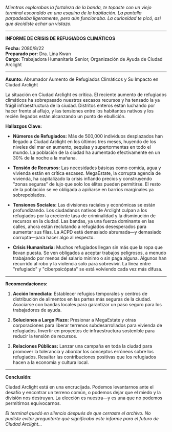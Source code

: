_Mientras explorabas la fortaleza de la banda, te topaste con un viejo terminal escondido en una esquina de la habitación. La pantalla parpadeaba ligeramente, pero aún funcionaba. La curiosidad te picó, así que decidiste echar un vistazo._

---

**INFORME DE CRISIS DE REFUGIADOS CLIMÁTICOS**

**Fecha:** 2080/8/22  
**Preparado por:** Dra. Lina Kwan  
**Cargo:** Trabajadora Humanitaria Senior, Organización de Ayuda de Ciudad Arclight

---

**Asunto:** Abrumador Aumento de Refugiados Climáticos y Su Impacto en Ciudad Arclight

La situación en Ciudad Arclight es crítica. El reciente aumento de refugiados climáticos ha sobrepasado nuestros escasos recursos y ha tensado la ya frágil infraestructura de la ciudad. Distritos enteros están luchando por hacer frente al aflujo, y las tensiones entre los habitantes nativos y los recién llegados están alcanzando un punto de ebullición.

**Hallazgos Clave:**

- **Números de Refugiados:** Más de 500,000 individuos desplazados han llegado a Ciudad Arclight en los últimos tres meses, huyendo de los niveles del mar en aumento, sequías y supertormentas en todo el mundo. La población de la ciudad ha aumentado efectivamente en un 30% de la noche a la mañana.

- **Tensión de Recursos:** Las necesidades básicas como comida, agua y vivienda están en crítica escasez. MegaEstate, la corrupta agencia de vivienda, ha capitalizado la crisis inflando precios y construyendo "zonas seguras" de lujo que solo los élites pueden permitirse. El resto de la población se ve obligada a apiñarse en barrios marginales ya sobrepoblados.

- **Tensiones Sociales:** Las divisiones raciales y económicas se están profundizando. Los ciudadanos nativos de Arclight culpan a los refugiados por la creciente tasa de criminalidad y la disminución de recursos en la ciudad. Las bandas, ya una fuerza dominante en las calles, ahora están reclutando a refugiados desesperados para aumentar sus filas. La ACPD está demasiado abrumada—y demasiado corrupta—para hacer algo al respecto.

- **Crisis Humanitaria:** Muchos refugiados llegan sin más que la ropa que llevan puesta. Se ven obligados a aceptar trabajos peligrosos, a menudo trabajando por menos del salario mínimo o sin paga alguna. Algunos han recurrido al robo y la violencia solo para sobrevivir. La línea entre "refugiado" y "ciberpsicópata" se está volviendo cada vez más difusa.

---

**Recomendaciones:**

1. **Acción Inmediata:** Establecer refugios temporales y centros de distribución de alimentos en las partes más seguras de la ciudad. Asociarse con bandas locales para garantizar un paso seguro para los trabajadores de ayuda.

2. **Soluciones a Largo Plazo:** Presionar a MegaEstate y otras corporaciones para liberar terrenos subdesarrollados para vivienda de refugiados. Invertir en proyectos de infraestructura sostenible para reducir la tensión de recursos.

3. **Relaciones Públicas:** Lanzar una campaña en toda la ciudad para promover la tolerancia y abordar los conceptos erróneos sobre los refugiados. Resaltar las contribuciones positivas que los refugiados hacen a la economía y cultura local.

---

**Conclusión:**

Ciudad Arclight está en una encrucijada. Podemos levantarnos ante el desafío y encontrar un terreno común, o podemos dejar que el miedo y la división nos destruyan. La elección es nuestra—y es una que no podemos permitirnos equivocarnos.

_El terminal quedó en silencio después de que cerraste el archivo. No pudiste evitar preguntarte qué significaba este informe para el futuro de Ciudad Arclight..._
